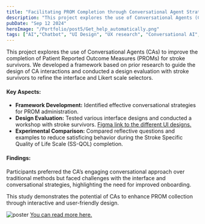 ```yaml
---
title: "Facilitating PROM Completion through Conversational Agent Strategies: Comparing Reflective Questions and Examples"
description: "This project explores the use of Conversational Agents (CAs) to improve the completion of Patient Reported Outcome Measures (PROMs) for stroke survivors. We developed a framework based on prior research to guide the design of CA interactions and conducted a design evaluation with stroke survivors to refine the interface and Likert scale selectors."
pubDate: "Sep 12 2024"
heroImage: "/Portfolio/post5/Get_help_automatically.png"
tags: ["AI","Chatbot", "UI Design", "UX research", "Conversational AI", "Figma", "NLP"]
---
```

<html lang="en">
<body>
    <section>
        <p>This project explores the use of Conversational Agents (CAs) to improve the completion of Patient Reported Outcome Measures (PROMs) for stroke survivors. We developed a framework based on prior research to guide the design of CA interactions and conducted a design evaluation with stroke survivors to refine the interface and Likert scale selectors.</p>
        <h4>Key Aspects:</h4>
        <ul>
            <li><strong>Framework Development:</strong> Identified effective conversational strategies for PROM administration.</li>
            <li><strong>Design Evaluation:</strong> Tested various interface designs and conducted a workshop with stroke survivors. <a href="https://www.figma.com/proto/2xl02dXnuIz7IlEJ000uv6/Med10?link=homepage&pscd=psxid.figma.com&ps_partner_key=c292cm5jb21tZXJjZWRlbWFuZHRlYW01Mjc4&sid=lo43f5cyug0002cl0sdqy&node-id=56-151&starting-point-node-id=3%3A35&ps_xid=9VGAIQGystVh4Y&gsxid=9VGAIQGystVh4Y&gspk=c292cm5jb21tZXJjZWRlbWFuZHRlYW01Mjc4" target="_blank">Figma link to the different UI designs.</a></li>
            <li><strong>Experimental Comparison:</strong> Compared reflective questions and examples to reduce satisficing behavior during the Stroke Specific Quality of Life Scale (SS-QOL) completion.</li>
        </ul>
        <h4>Findings:</h4>
        <p>Participants preferred the CA’s engaging conversational approach over traditional methods but faced challenges with the interface and conversational strategies, highlighting the need for improved onboarding.</p>
        <p>This study demonstrates the potential of CAs to enhance PROM collection through interactive and user-friendly design.</p>
    </section>
    <img src="/Portfolio/post5/poster.png" alt="poster">
    <a href="https://drive.google.com/file/d/1gJ4rlEEP0kt2rcM2Lh4g0kciHMX4og9t/view?usp=sharing" target="_blank">You can read more here.</a>
</body>
</html>